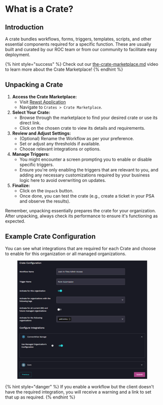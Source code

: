 # What is a Crate?

## **Introduction**

A crate bundles workflows, forms, triggers, templates, scripts, and other essential components required for a specific function. These are usually built and curated by our ROC team or from our community to facilitate easy deployment.

{% hint style="success" %}
Check out our [the-crate-marketplace.md](../../cluck-university/electives/the-crate-marketplace.md "mention") video to learn more about the Crate Marketplace!
{% endhint %}

## **Unpacking a Crate**

1. **Access the Crate Marketplace:**
   * Visit [Rewst Application](https://app.rewst.io/)
   * Navigate to `Crates > Crate Marketplace`.
2. **Select Your Crate:**
   * Browse through the marketplace to find your desired crate or use its direct link.
   * Click on the chosen crate to view its details and requirements.
3. **Review and Adjust Settings:**
   * (Optional) Rename the Workflow as per your preference.
   * Set or adjust any thresholds if available.
   * Choose relevant integrations or options.
4. **Manage Triggers:**
   * You might encounter a screen prompting you to enable or disable specific triggers.&#x20;
   * Ensure you're only enabling the triggers that are relevant to you, and adding any necessary customizations required by your business logic here to avoid overwriting on updates.
5. **Finalize:**
   * Click on the `Unpack` button.
   * Once done, you can test the crate (e.g., create a ticket in your PSA and observe the results).

Remember, unpacking essentially prepares the crate for your organization. After unpacking, always check its performance to ensure it's functioning as expected.

## Example Crate Configuration

You can see what integrations that are required for each Crate and choose to enable for this organization or all managed organizations.

<figure><img src="../../.gitbook/assets/crate-marketplace-example2.png" alt=""><figcaption></figcaption></figure>

{% hint style="danger" %}
If you enable a workflow but the client doesn't have the required integration, you will receive a warning and a link to set that up as required.
{% endhint %}
